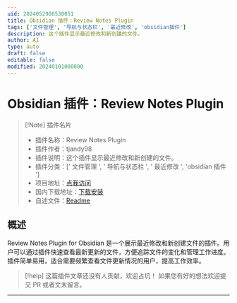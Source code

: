 ```yaml
---
uid: 2024052908530051
title: Obsidian 插件：Review Notes Plugin
tags: ['文件管理', '导航与状态栏', '最近修改', 'obsidian插件']
description: 这个插件显示最近修改和新创建的文件。
author: AI
type: auto
draft: false
editable: false
modified: 20240101000000
---
```


# Obsidian 插件：Review Notes Plugin

> [!Note] 插件名片
> - 插件名称：Review Notes Plugin
> - 插件作者：tjandy98
> - 插件说明：这个插件显示最近修改和新创建的文件。
> - 插件分类：[' 文件管理 ', ' 导航与状态栏 ', ' 最近修改 ', 'obsidian 插件 ']
> - 项目地址：[点我访问](https://github.com/tjandy98/obsidian-review-notes-plugin)
> - 国内下载地址：[下载安装](https://pkmer.cn/products/plugin/pluginMarket/?obsidian-review-notes-plugin)
> - 自述文件：[Readme](https://ghproxy.net/https://raw.githubusercontent.com/tjandy98/obsidian-review-notes-plugin/master/README.md)

## 概述

Review Notes Plugin for Obsidian 是一个展示最近修改和新创建文件的插件。用户可以通过插件快速查看最新更新的文件，方便追踪文件的变化和管理工作进度。插件简单易用，适合需要频繁查看文件更新情况的用户，提高工作效率。

> [!help]
> 这篇插件文章还没有人贡献，欢迎占坑！
> 如果您有好的想法欢迎提交 PR 或者文末留言。

---



